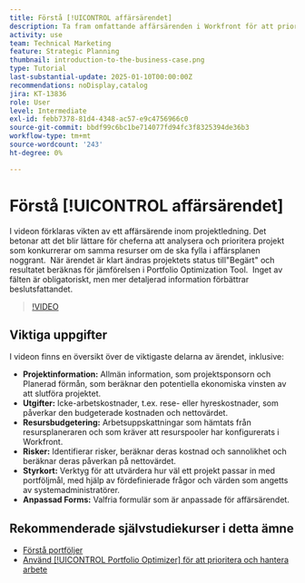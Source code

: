 ```yaml
---
title: Förstå [!UICONTROL affärsärendet]
description: Ta fram omfattande affärsärenden i Workfront för att prioritera projekt genom att inkludera detaljerad projektinformation, utgifter, arbete- och riskanalys, poängkort och anpassade formulär för strukturerad portföljhantering.
activity: use
team: Technical Marketing
feature: Strategic Planning
thumbnail: introduction-to-the-business-case.png
type: Tutorial
last-substantial-update: 2025-01-10T00:00:00Z
recommendations: noDisplay,catalog
jira: KT-13836
role: User
level: Intermediate
exl-id: febb7378-81d4-4348-ac57-e9c4756966c0
source-git-commit: bbdf99c6bc1be714077fd94fc3f8325394de36b3
workflow-type: tm+mt
source-wordcount: '243'
ht-degree: 0%

---
```


# Förstå [!UICONTROL affärsärendet]

I videon förklaras vikten av ett affärsärende inom projektledning. Det betonar att det blir lättare för cheferna att analysera och prioritera projekt som konkurrerar om samma resurser om de ska fylla i affärsplanen noggrant. &#x200B; När ärendet är klart ändras projektets status till&quot;Begärt&quot; och resultatet beräknas för jämförelsen i Portfolio Optimization Tool. &#x200B; Inget av fälten är obligatoriskt, men mer detaljerad information förbättrar beslutsfattandet. &#x200B;

>[!VIDEO](https://video.tv.adobe.com/v/3442848/?quality=12&learn=on&enablevpops=1&captions=swe)

## Viktiga uppgifter

I videon finns en översikt över de viktigaste delarna av ärendet, inklusive:

* **Projektinformation:** Allmän information, som projektsponsorn och Planerad förmån, som beräknar den potentiella ekonomiska vinsten av att slutföra projektet. &#x200B;
* **Utgifter:** Icke-arbetskostnader, t.ex. rese- eller hyreskostnader, som påverkar den budgeterade kostnaden och nettovärdet. &#x200B;
* **Resursbudgetering:** Arbetsuppskattningar som hämtats från resursplaneraren och som kräver att resurspooler har konfigurerats i Workfront. &#x200B;
* **Risker:** Identifierar risker, beräknar deras kostnad och sannolikhet och beräknar deras påverkan på nettovärdet. &#x200B;
* **Styrkort:** Verktyg för att utvärdera hur väl ett projekt passar in med portföljmål, med hjälp av fördefinierade frågor och värden som angetts av systemadministratörer. &#x200B;
* **Anpassad Forms:** Valfria formulär som är anpassade för affärsärendet. &#x200B;


## Rekommenderade självstudiekurser i detta ämne

* [Förstå portföljer](/help/portfolios-and-programs/overview-of-adobe-workfront-portfolios.md)
* [Använd [!UICONTROL Portfolio Optimizer] för att prioritera och hantera arbete](/help/portfolios-and-programs/prioritize-and-manage-work-with-portfolios.md)
